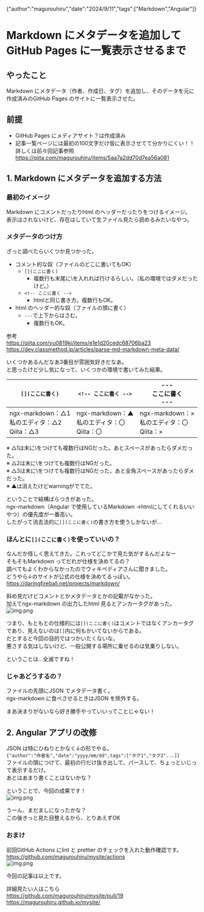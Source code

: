 {"author":"magurouhiru","date":"2024/9/11","tags":["Markdown","Angular"]}
# Markdown にメタデータを追加してGitHub Pages に一覧表示させるまで

## やったこと
Markdown にメタデータ（作者、作成日、タグ）を追加し、そのデータを元に作成済みのGitHub Pages のサイトに一覧表示させた。<br>


## 前提
- GitHub Pages にメディアサイト？は作成済み<br>
- 記事一覧ページには最初の100文字だけ仮に表示させてて分かりにくい！！<br>
詳しくは前々回記事参照<br>
https://qiita.com/magurouhiru/items/5aa7a2dd70d7ea56a081<br>

## 1. Markdown にメタデータを追加する方法
### 最初のイメージ
Markdown にコメントだったりhtml のヘッダーだったりをつけるイメージ。<br>
表示はされないけど、存在はしていて生ファイル見たら読めるみたいなやつ。<br>

### メタデータのつけ方
ざっと調べたらいくつか見つかった。<br>
- コメント的な奴（ファイルのどこに書いてもOK）<br>
  - `[](ここに書く)`<br>
    - 複数行も末尾に\を入れれば行けるらしい。（私の環境ではダメだったけど。）<br>
  - `<!-- ここに書く -->`<br>
    - htmlと同じ書き方。複数行もOK。<br>
- html のヘッダー的な奴（ファイルの頭に書く）<br>
  - `---`で上下からはさむ。<br>
    - 複数行もOK。<br>

参考<br>
https://qiita.com/yu0819ki/items/e1e1d20cedc68706ba23<br>
https://dev.classmethod.jp/articles/parse-md-markdown-meta-data/<br>

いくつかあるんだなあ3番目が雰囲気好きだなあ。<br>
と思ったけど少し気になって、いくつかの環境で書いてみた結果。<br>

| `[](ここに書く)`                              | `<!-- ここに書く -->` | ---<br>ここに書く<br>---                   |
|------------------------------------------|------------------|---------------------------------------|
| ngx-markdown：△1<br>私のエディタ：△2<br>Qiita：△3 | ngx-markdown：▲<br>私のエディタ：〇<br>Qiita：〇 | ngx-markdown：×<br>私のエディタ：〇<br>Qiita：× |

※ △1は末に\をつけても複数行はNGだった。あとスペースがあったらダメだった。<br>
※ △2は末に\をつけても複数行はNGだった。<br>
※ △3は末に\をつけても複数行はNGだった。あと全角スペースがあったらダメだった。<br>
※ ▲は消えたけどwarningがでてた。<br>

ということで結構ばらつきがあった。<br>
ngx-markdown（Angular で使用しているMarkdown →htmlにしてくれるいいやつ）の優先度が一番高い。<br>
したがって消去法的に`[](ここに書く)`の書き方を使うしかないが...<br>

### ほんとに`[](ここに書く)`を使っていいの？
なんだか怪しく思えてきた。これってどこかで見た気がするんだよなー<br>
そもそもMarkdown ってだれが仕様を決めてるの？<br>
調べてもよくわからなかったのでウィキペディアさんに聞きました。<br>
どうやら↓のサイトが公式の仕様を決めてるっぽい。<br>
https://daringfireball.net/projects/markdown/<br>

斜め見だけどコメントとかメタデータとかの記載がなかった。<br>
加えてngx-markdown の出力したhtml 見るとアンカータグがあった。<br>
![img.png](article/004/1-1.png)

つまり、もともとの仕様的には`[](ここに書く)`はコメントではなくアンカータグであり、見えないのは`[]`内に何もかいてないからである。<br>
だとすると今回の目的ではつかいたくないな。<br>
悪さする気はしないけど、一般公開する場所に乗せるのは気乗りしない。<br>

ということは...全滅ですね！<br>

### じゃあどうするの？
ファイルの先頭にJSON でメタデータ書く。<br>
ngx-markdown に食べさせるときはJSON を除外する。<br>

まあ決まりがないなら好き勝手やっていいってことじゃない！<br>

## 2. Angular アプリの改修
JSON は特にひねりとかなく↓の形でやる。<br>
`{"author":"作者名","date":"yyyy/mm/dd",tags":["タグ1","タグ2"...]}`<br>
ファイルの頭につけて、最初の行だけ抜き出して、パースして、ちょっといじって表示するだけ。<br>
あとはあまり書くことはないかな？<br>

ということで、今回の成果です！<br>
![img.png](article/004/2-1.png)

うーん、まだましになったかな？<br>
この後きっと見た目整えるから、とりあえずOK<br>

### おまけ
前回GitHub Actions にlint と prettier のチェックを入れた動作確認です。<br>
https://github.com/magurouhiru/mysite/actions<br>
![img.png](article/004/3-1.png)

今回の記事は以上です。<br>

詳細見たい人はこちら<br>
https://github.com/magurouhiru/mysite/pull/19<br>
https://magurouhiru.github.io/mysite/<br>
